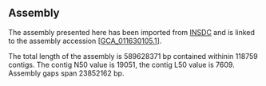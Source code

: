 **Assembly**
--------

The assembly presented here has been imported from [INSDC](http://www.insdc.org) and is linked to the assembly accession [[GCA\_011630105.1](http://www.ebi.ac.uk/ena/data/view/GCA_011630105.1)].

The total length of the assembly is 589628371 bp contained withinin 118759 contigs.
The contig N50 value is 19051, the contig L50 value is 7609.
Assembly gaps span 23852162 bp.
